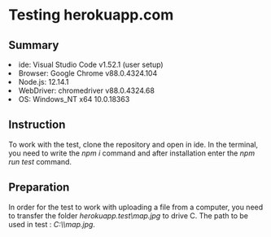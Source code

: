 <h1>Testing herokuapp.com</h1>

<h2>Summary</h2>
<li>ide: Visual Studio Code v1.52.1 (user setup)</li>
<li>Browser: Google Chrome v88.0.4324.104</li>
<li>Node.js: 12.14.1</li>
<li>WebDriver: chromedriver v88.0.4324.68</li> 
<li>OS: Windows_NT x64 10.0.18363</li>

<h2>Instruction</h2>
To work with the test, clone the repository and open in ide. In the terminal, you need to write the <em>npm i</em> command and after installation enter the <em>npm run test</em> command.

<h2>Preparation</h2>
In order for the test to work with uploading a file from a computer, you need to transfer the folder <em>herokuapp.test\map.jpg</em> to drive C. The path to be used in test : <em>C:\\map.jpg</em>. 
